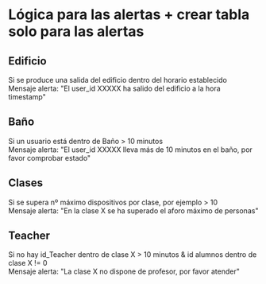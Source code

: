 # Lógica para las alertas + crear tabla solo para las alertas
## Edificio
Si se produce una salida del edificio dentro del horario establecido  
Mensaje alerta: "El user_id XXXXX ha salido del edificio a la hora timestamp"

## Baño
Si un usuario está dentro de Baño > 10 minutos  
Mensaje alerta: "El user_id XXXXX lleva más de 10 minutos en el baño, por favor comprobar estado"

## Clases
Si se supera nº máximo dispositivos por clase, por ejemplo > 10  
Mensaje alerta: "En la clase X se ha superado el aforo máximo de personas"

## Teacher
Si no hay id_Teacher dentro de clase X > 10 minutos & id alumnos dentro de clase X != 0  
Mensaje alerta: "La clase X no dispone de profesor, por favor atender"
